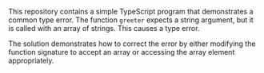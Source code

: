 This repository contains a simple TypeScript program that demonstrates a common type error. The function `greeter` expects a string argument, but it is called with an array of strings. This causes a type error.

The solution demonstrates how to correct the error by either modifying the function signature to accept an array or accessing the array element appropriately.